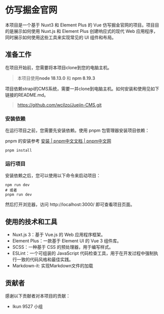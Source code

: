 # 仿写掘金官网
本项目是一个基于 Nuxt3 和 Element Plus 的 Vue 仿写掘金官网的项目。项目目的是展示如何使用 Nuxt.js 和 Element Plus 创建响应式的现代 Web 应用程序，同时展示如何使用这些工具来实现常见的 UI 组件和布局。

## 准备工作

在项目开始前，您需要将本项目clone到您的电脑主机。

>  本项目使用**node 18.13.0** 和 **npm 8.19.3**

项目依赖strapi的CMS系统，需要一并clone到电脑主机。如何安装和使用见如下链接的README.md。

>https://github.com/wcilzo/Juejin-CMS.git

### 安装依赖

在运行项目之前，您需要先安装依赖。使用 pnpm 包管理器安装项目依赖：

pnpm 的安装参考 [安装 | pnpm中文文档 | pnpm中文网](https://www.pnpm.cn/installation)

````
pnpm install
````
### 运行项目
安装依赖之后，您可以使用以下命令来启动项目：
````
npm run dev
# 或者
pnpm run dev
````
然后打开浏览器，访问 http://localhost:3000/ 即可查看项目页面。

## 使用的技术和工具
- Nuxt.js 3：基于 Vue.js 的 Web 应用程序框架。
- Element Plus：一款基于 Element UI 的 Vue 3 组件库。
- SCSS：一种基于 CSS 的预处理器，用于编写样式。
- ESLint：一个可组装的 JavaScript 代码检查工具，用于在开发过程中强制执行一致的代码风格和最佳实践。
- Markdown-it: 实现Markdown文件的加载

## 贡献者

感谢以下贡献者对本项目的贡献：
- Ikun 9527 小组
